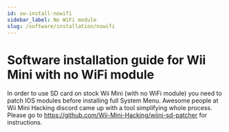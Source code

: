 ```yaml
---
id: sw-install-nowifi
sidebar_label: No WiFi module
slug: /software/installation/nowifi
---
```


# Software installation guide for Wii Mini with no WiFi module
In order to use SD card on stock Wii Mini (with no WiFi module) you need to patch IOS modules before installing full System Menu. Awesome people at Wii Mini Hacking discord came up with a tool simplifying whole process. Please go to https://github.com/Wii-Mini-Hacking/wiini-sd-patcher for instructions.